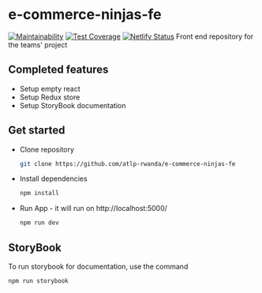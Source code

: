 # e-commerce-ninjas-fe
[![Maintainability](https://api.codeclimate.com/v1/badges/a7dce016f123cdcc9042/maintainability)](https://codeclimate.com/github/atlp-rwanda/e-commerce-ninjas-fe/maintainability)
[![Test Coverage](https://api.codeclimate.com/v1/badges/a7dce016f123cdcc9042/test_coverage)](https://codeclimate.com/github/atlp-rwanda/e-commerce-ninjas-fe/test_coverage)
[![Netlify Status](https://api.netlify.com/api/v1/badges/a3ed5a75-a862-4f3b-ba21-8369180cf3e6/deploy-status)](https://app.netlify.com/sites/e-commerce-ninja-fn-staging/deploys)
Front end repository for the teams' project

## Completed features
- Setup empty react
- Setup Redux store
- Setup StoryBook documentation

## Get started
- Clone repository
  ```bash
  git clone https://github.com/atlp-rwanda/e-commerce-ninjas-fe
  ```
- Install dependencies
  ```bash
  npm install
  ```
- Run App - it will run on http://localhost:5000/
  ```bash
  npm run dev
  ```


## StoryBook
To run storybook for documentation, use the command 
```bash
npm run storybook
```
